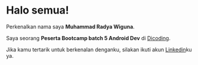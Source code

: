 # Halo semua! 

Perkenalkan nama saya **Muhammad Radya Wiguna**.<br>

Saya seorang **Peserta Bootcamp batch 5 Android Dev** di [Dicoding](https://www.dicoding.com/).<br>

Jika kamu tertarik untuk berkenalan denganku, silakan ikuti akun [Linkedin](https://www.linkedin.com/in/mrwiguna/)ku ya.
